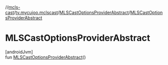 //[mcls-cast](../../../index.md)/[tv.mycujoo.mclscast](../index.md)/[MLSCastOptionsProviderAbstract](index.md)/[MLSCastOptionsProviderAbstract](-m-l-s-cast-options-provider-abstract.md)

# MLSCastOptionsProviderAbstract

[androidJvm]\
fun [MLSCastOptionsProviderAbstract](-m-l-s-cast-options-provider-abstract.md)()
